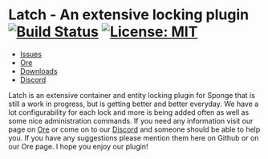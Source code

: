 # Latch - An extensive locking plugin [![Build Status](https://travis-ci.org/IchorPowered/Latch.svg?branch=master)](https://travis-ci.org/IchorPowered/Latch)  [![License: MIT](https://img.shields.io/badge/License-MIT-yellow.svg)](https://opensource.org/licenses/MIT)

- [Issues](https://github.com/IchorPowered/Latch/issues)
- [Ore](https://ore.spongepowered.org/IchorPowered/Latch)
- [Downloads](https://ore.spongepowered.org/IchorPowered/Latch/versions)
- [Discord](https://discord.gg/V2PFPkn)

Latch is an extensive container and entity locking plugin for Sponge that
is still a work in progress, but is getting better and better everyday.
We have a lot configurability for each lock and more is being added often
as well as some nice administration commands. If you need any information
visit our page on [Ore](https://ore.spongepowered.org/IchorPowered/Latch)
or come on to our [Discord](https://discord.gg/V2PFPkn) and someone should
be able to help you. If you have any suggestions please mention them
here on Github or on our Ore page. I hope you enjoy our plugin!
